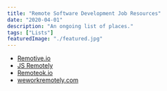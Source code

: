 ```yaml
---
title: "Remote Software Development Job Resources"
date: "2020-04-01"
description: "An ongoing list of places."
tags: ["Lists"]
featuredImage: "./featured.jpg"
---
```


- [Remotive.io](https://remotive.io/)
- [JS Remotely](https://jsremotely.com/)
- [Remoteok.io](https://remoteok.io/remote-dev-jobs)
- [weworkremotely.com](https://weworkremotely.com)
